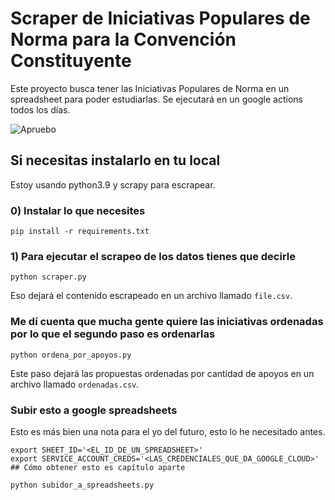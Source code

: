 # Scraper de Iniciativas Populares de Norma para la Convención Constituyente
Este proyecto busca tener las Iniciativas Populares de Norma en un spreadsheet para poder estudiarlas.
Se ejecutará en un google actions todos los días.

![Apruebo](https://images.squarespace-cdn.com/content/v1/5c6d8645aadd344a28004478/1583788926277-MC6TRFK44PMA4UNSG2KI/Calca_Constituyente_2.png?format=2500w)

## Si necesitas instalarlo en tu local
Estoy usando python3.9 y scrapy para escrapear.
### 0) Instalar lo que necesites
```
pip install -r requirements.txt
```
### 1) Para ejecutar el scrapeo de los datos tienes que decirle
```
python scraper.py
```
Eso dejará el contenido escrapeado en un archivo llamado `file.csv`.
### Me dí cuenta que mucha gente quiere las iniciativas ordenadas por lo que el segundo paso es ordenarlas
```
python ordena_por_apoyos.py
```
Este paso dejará las propuestas ordenadas por cantidad de apoyos en un archivo llamado `ordenadas.csv`.

### Subir esto a google spreadsheets

Esto es más bien una nota para el yo del futuro, esto lo he necesitado antes.

```
export SHEET_ID='<EL_ID_DE_UN_SPREADSHEET>'
export SERVICE_ACCOUNT_CREDS='<LAS_CREDENCIALES_QUE_DA_GOOGLE_CLOUD>' ## Cómo obtener esto es capítulo aparte

python subidor_a_spreadsheets.py
```
